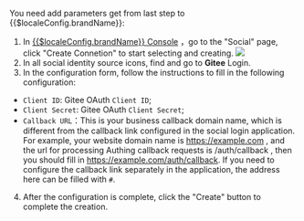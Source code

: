 <IntegrationDetailCard :title="`Fill in the Gitee OAuth application configuration on ${$localeConfig.brandName}`">

You need add parameters get from last step to {{$localeConfig.brandName}}:

1. In [{{$localeConfig.brandName}} Console](https://console.authing.cn) ，go to the "Social" page, click "Create Connetion" to start selecting and creating.
![](~@imagesEnUs/connections/Add-Social-Connections.png)
2. In all social identity source icons, find and go to **Gitee** Login.
3. In the configuration form, follow the instructions to fill in the following configuration:

- `Client ID`: Gitee OAuth `Client ID`;
- `Client Secret`: Gitee OAuth `Client Secret`;
- `Callback URL`：This is your business callback domain name, which is different from the callback link configured in the social login application. For example, your website domain name is https://example.com , and the url for processing Authing callback requests is /auth/callback , then you should fill in https://example.com/auth/callback. If you need to configure the callback link separately in the application, the address here can be filled with `#`. 

4. After the configuration is complete, click the "Create" button to complete the creation.

</IntegrationDetailCard>